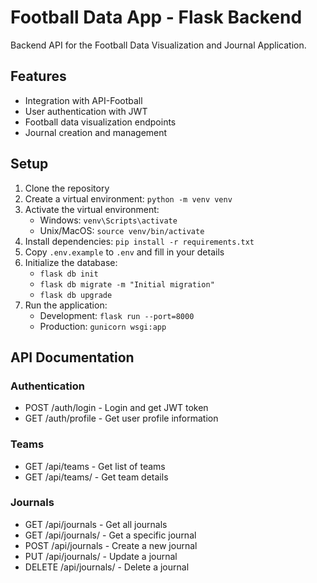 # Football Data App - Flask Backend

Backend API for the Football Data Visualization and Journal Application.

## Features

- Integration with API-Football
- User authentication with JWT
- Football data visualization endpoints
- Journal creation and management

## Setup

1. Clone the repository
2. Create a virtual environment: `python -m venv venv`
3. Activate the virtual environment: 
   - Windows: `venv\Scripts\activate`
   - Unix/MacOS: `source venv/bin/activate`
4. Install dependencies: `pip install -r requirements.txt`
5. Copy `.env.example` to `.env` and fill in your details
6. Initialize the database:
   - `flask db init`
   - `flask db migrate -m "Initial migration"`
   - `flask db upgrade`
7. Run the application:
   - Development: `flask run --port=8000`
   - Production: `gunicorn wsgi:app`

## API Documentation

### Authentication
- POST /auth/login - Login and get JWT token
- GET /auth/profile - Get user profile information

### Teams
- GET /api/teams - Get list of teams
- GET /api/teams/<id> - Get team details

### Journals
- GET /api/journals - Get all journals
- GET /api/journals/<id> - Get a specific journal
- POST /api/journals - Create a new journal
- PUT /api/journals/<id> - Update a journal
- DELETE /api/journals/<id> - Delete a journal
